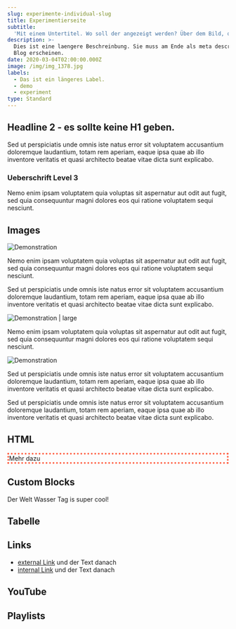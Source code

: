 ```yaml
---
slug: experimente-individual-slug
title: Experimentierseite
subtitle:
  'Mit einem Untertitel. Wo soll der angezeigt werden? Über dem Bild, oder?'
description: >-
  Dies ist eine laengere Beschreinbung. Sie muss am Ende als meta description im
  Blog erscheinen.
date: 2020-03-04T02:00:00.000Z
image: /img/img_1378.jpg
labels:
  - Das ist ein längeres Label.
  - demo
  - experiment
type: Standard
---
```


## Headline 2 - es sollte keine H1 geben.

Sed ut perspiciatis unde omnis iste natus error sit voluptatem accusantium
doloremque laudantium, totam rem aperiam, eaque ipsa quae ab illo inventore
veritatis et quasi architecto beatae vitae dicta sunt explicabo.

### Ueberschrift Level 3

Nemo enim ipsam voluptatem quia voluptas sit aspernatur aut odit aut fugit, sed
quia consequuntur magni dolores eos qui ratione voluptatem sequi nesciunt.

## Images

![Demonstration](/img/demo.jpg)

Nemo enim ipsam voluptatem quia voluptas sit aspernatur aut odit aut fugit, sed
quia consequuntur magni dolores eos qui ratione voluptatem sequi nesciunt.

Sed ut perspiciatis unde omnis iste natus error sit voluptatem accusantium
doloremque laudantium, totam rem aperiam, eaque ipsa quae ab illo inventore
veritatis et quasi architecto beatae vitae dicta sunt explicabo.

![Demonstration | large](/img/demo.jpg)

Nemo enim ipsam voluptatem quia voluptas sit aspernatur aut odit aut fugit, sed
quia consequuntur magni dolores eos qui ratione voluptatem sequi nesciunt.

![Demonstration](/img/demo.jpg 'with caption')

Sed ut perspiciatis unde omnis iste natus error sit voluptatem accusantium
doloremque laudantium, totam rem aperiam, eaque ipsa quae ab illo inventore
veritatis et quasi architecto beatae vitae dicta sunt explicabo.

Sed ut perspiciatis unde omnis iste natus error sit voluptatem accusantium
doloremque laudantium, totam rem aperiam, eaque ipsa quae ab illo inventore
veritatis et quasi architecto beatae vitae dicta sunt explicabo.

## HTML

<div style='border: 4px dotted tomato'>
  Mehr dazu
</div>

## Custom Blocks

<Meme>
  Der Welt Wasser Tag is super cool!
</Meme>

## Tabelle

## Links

- [external Link](https://www.xing.com) und der Text danach
- [internal Link](/2018/11/welt-wasser-tag) und der Text danach

## YouTube

<Youtube id="pkeFeyyhuSg" caption="Test Bildunterschrift ... mehr"/>

## Playlists

<Playlist spotify="spotify ..." itunes="itunes ..." />
